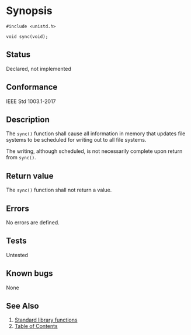 # Synopsis

`#include <unistd.h>`

`void sync(void);`

## Status

Declared, not implemented

## Conformance

IEEE Std 1003.1-2017

## Description

The `sync()` function shall cause all information in memory that updates file systems to be scheduled for writing out to
all file systems.

The writing, although scheduled, is not necessarily complete upon return from `sync()`.

## Return value

The `sync()` function shall not return a value.

## Errors

No errors are defined.

## Tests

Untested

## Known bugs

None

## See Also

1. [Standard library functions](../README.md)
2. [Table of Contents](../../../README.md)

